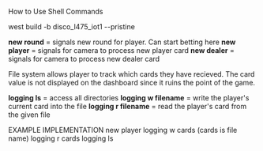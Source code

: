 How to Use Shell Commands

west build -b disco_l475_iot1 --pristine

**new round** = signals new round for player. Can start betting here
**new player** = signals for camera to process new player card 
**new dealer** = signals for camera to process new dealer card

File system allows player to track which cards they have recieved. The card value is not displayed on the dashboard since it ruins the point of the game. 

**logging ls** = access all directories
**logging w filename** = write the player's current card into the file
**logging r filename** = read the player's card from the given file

EXAMPLE IMPLEMENTATION
new player
logging w cards (cards is file name) 
logging r cards
logging ls
